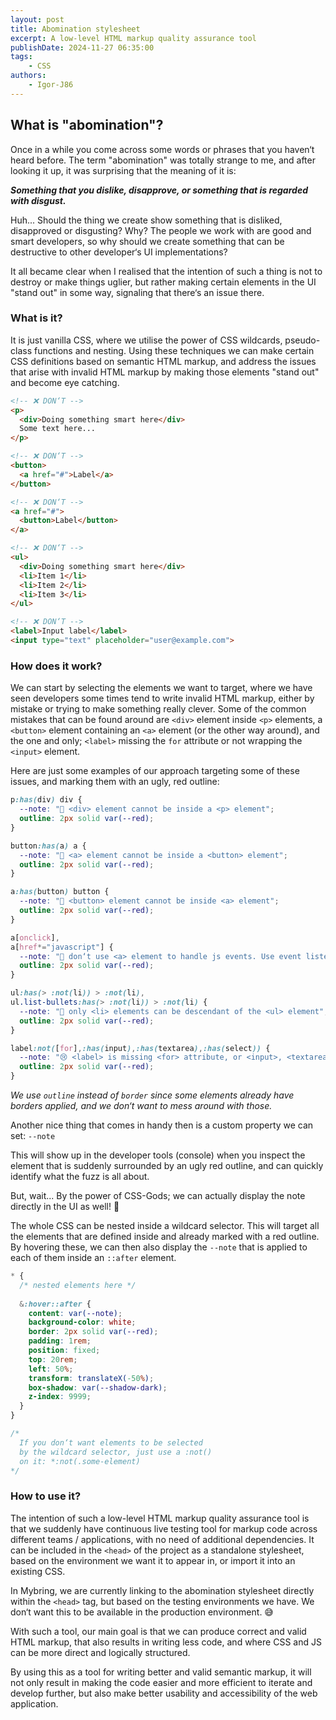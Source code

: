 ```yaml
---
layout: post
title: Abomination stylesheet
excerpt: A low-level HTML markup quality assurance tool
publishDate: 2024-11-27 06:35:00
tags: 
    - CSS
authors:
    - Igor-J86
---
```


## What is "abomination"?
Once in a while you come across some words or phrases that you haven‘t heard before. The term "abomination" was totally strange to me, and after looking it up, it was surprising that the meaning of it is:

***Something that you dislike, disapprove, or something that is regarded with disgust.***

Huh... Should the thing we create show something that is disliked, disapproved or disgusting? Why?
The people we work with are good and smart developers, so why should we create something that can be destructive to other developer‘s UI implementations?

It all became clear when I realised that the intention of such a thing is not to destroy or make things uglier, but rather making certain elements in the UI "stand out" in some way, signaling that there‘s an issue there.

### What is it?
It is just vanilla CSS, where we utilise the power of CSS wildcards, pseudo-class functions and nesting. Using these techniques we can make certain CSS definitions based on semantic HTML markup, and address the issues that arise with invalid HTML markup by making those elements "stand out" and become eye catching.

```html
<!-- ❌ DON‘T -->
<p>
  <div>Doing something smart here</div>
  Some text here...
</p>

<!-- ❌ DON‘T -->
<button>
  <a href="#">Label</a>
</button>

<!-- ❌ DON‘T -->
<a href="#">
  <button>Label</button>
</a>

<!-- ❌ DON‘T -->
<ul>
  <div>Doing something smart here</div>
  <li>Item 1</li>
  <li>Item 2</li>
  <li>Item 3</li>
</ul>

<!-- ❌ DON‘T -->
<label>Input label</label>
<input type="text" placeholder="user@example.com">
```

### How does it work?
We can start by selecting the elements we want to target, where we have seen developers some times tend to write invalid HTML markup, either by mistake or trying to make something really clever. Some of the common mistakes that can be found around are `<div>` element inside `<p>`  elements, a `<button>` element containing an `<a>` element (or the other way around), and the one and only; `<label>` missing the `for` attribute or not wrapping the `<input>` element.

Here are just some examples of our approach targeting some of these issues, and marking them with an ugly, red outline:

```css
p:has(div) div {
  --note: "🚫 <div> element cannot be inside a <p> element";
  outline: 2px solid var(--red);
}

button:has(a) a {
  --note: "🚫 <a> element cannot be inside a <button> element";
  outline: 2px solid var(--red);
}

a:has(button) button {
  --note: "🚫 <button> element cannot be inside <a> element";
  outline: 2px solid var(--red);
}

a[onclick],
a[href*="javascript"] {
  --note: "🚫 don‘t use <a> element to handle js events. Use event listeners instead.";
  outline: 2px solid var(--red);
}

ul:has(> :not(li)) > :not(li),
ul.list-bullets:has(> :not(li)) > :not(li) {
  --note: "🚫 only <li> elements can be descendant of the <ul> element";
  outline: 2px solid var(--red);
}

label:not([for],:has(input),:has(textarea),:has(select)) {
  --note: "😢 <label> is missing <for> attribute, or <input>, <textarea> or <select> child element";
  outline: 2px solid var(--red);
}
```

*We use `outline` instead of `border` since some elements already have borders applied, and we don‘t want to mess around with those.*

Another nice thing that comes in handy then is a custom property we can set: `--note`

This will show up in the developer tools (console) when you inspect the element that is suddenly surrounded by an ugly red outline, and can quickly identify what the fuzz is all about.

But, wait... By the power of CSS-Gods; we can actually display the note directly in the UI as well! 🤯

The whole CSS can be nested inside a wildcard selector. This will target all the elements that are defined inside and already marked with a red outline. By hovering these, we can then also display the `--note` that is applied to each of them inside an `::after` element.

```css
* {
  /* nested elements here */
  
  &:hover::after {
	content: var(--note);
	background-color: white;
	border: 2px solid var(--red);
	padding: 1rem;
	position: fixed;
	top: 20rem;
	left: 50%;
	transform: translateX(-50%);
	box-shadow: var(--shadow-dark);
	z-index: 9999;
  }
}

/*
  If you don‘t want elements to be selected
  by the wildcard selector, just use a :not()
  on it: *:not(.some-element)
*/
```

### How to use it?
The intention of such a low-level HTML markup quality assurance tool is that we suddenly have continuous live testing tool for markup code across different teams / applications, with no need of additional dependencies. It can be included in the `<head>` of the project as a standalone stylesheet, based on the environment we want it to appear in, or import it into an existing CSS.

In Mybring, we are currently linking to the abomination stylesheet directly within the `<head>` tag, but based on the testing environments we have. We don‘t want this to be available in the production environment. 😅

With such a tool, our main goal is that we can produce correct and valid HTML markup, that also results in writing less code, and where CSS and JS can be more direct and logically structured.

By using this as a tool for writing better and valid semantic markup, it will not only result in making the code easier and more efficient to iterate and develop further, but also make better usability and accessibility of the web application.
